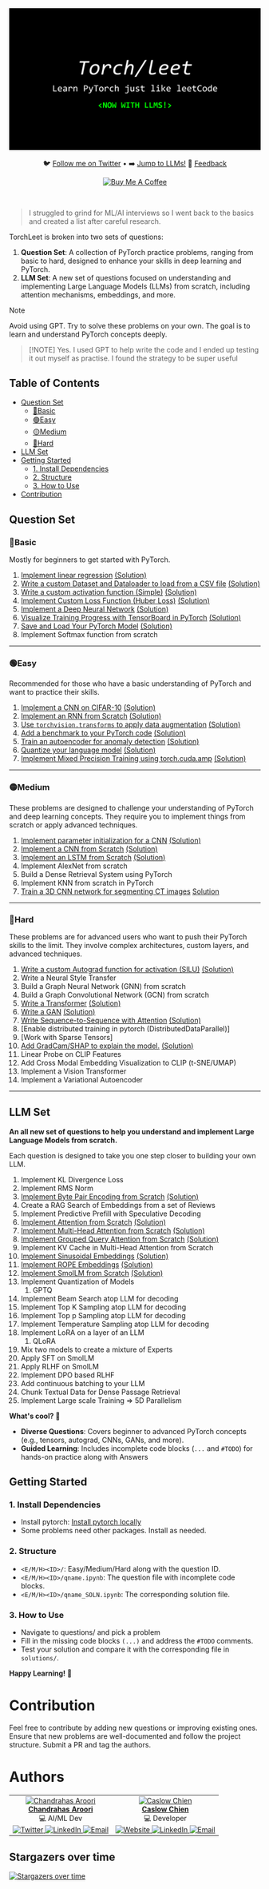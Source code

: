 <div align="center">
  <img src="torchleet-llm.png" alt="Robot Image">
  <!-- <h1>TorchLeet</h1> -->
  <p align="center">
    🐦 <a href="https://twitter.com/charoori_ai">Follow me on Twitter</a> •
    ➡️ <a href="https://github.com/Exorust/TorchLeet/tree/new-llm?tab=readme-ov-file#llm-set">Jump to LLMs!</a>
    📧 <a href="mailto:chandrahas.aroori@gmail.com?subject=Torchleet">Feedback</a>
  </p>
  <p>
    <a href="https://www.buymeacoffee.com/charoori_ai" target="_blank"><img src="https://cdn.buymeacoffee.com/buttons/default-orange.png" alt="Buy Me A Coffee" height="39" width="170"></a>
  </p>
</div>
<br/>

> I struggled to grind for ML/AI interviews so I went back to the basics and created a list after careful research. 

TorchLeet is broken into two sets of questions:
1. **Question Set**: A collection of PyTorch practice problems, ranging from basic to hard, designed to enhance your skills in deep learning and PyTorch.
2. **LLM Set**: A new set of questions focused on understanding and implementing Large Language Models (LLMs) from scratch, including attention mechanisms, embeddings, and more.

> [!NOTE]
> Avoid using GPT. Try to solve these problems on your own. The goal is to learn and understand PyTorch concepts deeply.

>  [!NOTE] 
> Yes. I used GPT to help write the code and I ended up testing it out myself as practise. I found the strategy to be super useful

## Table of Contents
- [Question Set](#question-set)
   - [🔵Basic](#basic)
   - [🟢Easy](#easy)
   - [🟡Medium](#medium)
   - [🔴Hard](#hard)
- [LLM Set](#llm-set)
- [Getting Started](#getting-started)
   - [1. Install Dependencies](#1-install-dependencies)
   - [2. Structure](#2-structure)
   - [3. How to Use](#3-how-to-use)
- [Contribution](#contribution)


## Question Set

### 🔵Basic
Mostly for beginners to get started with PyTorch.

1. [Implement linear regression](torch/basic/lin-regression/lin-regression.ipynb) [(Solution)](torch/basic/lin-regression/lin-regression_SOLN.ipynb)
2. [Write a custom Dataset and Dataloader to load from a CSV file](torch/basic/custom-dataset/custom-dataset.ipynb) [(Solution)](torch/basic/custom-dataset/custom-dataset_SOLN.ipynb) 
3. [Write a custom activation function (Simple)](torch/basic/custom-activation/custom-activation.ipynb) [(Solution)](torch/basic/custom-activation/custom-activation_SOLN.ipynb)
4. [Implement Custom Loss Function (Huber Loss)](torch/basic/custom-loss/custom-loss.ipynb) [(Solution)](torch/basic/custom-loss/custom-loss_SOLN.ipynb)  
5. [Implement a Deep Neural Network](torch/basic/custom-DNN/custon-DNN.ipynb) [(Solution)](torch/basic/custom-DNN/custon-DNN_SOLN.ipynb)  
6. [Visualize Training Progress with TensorBoard in PyTorch](torch/basic/tensorboard/tensorboard.ipynb) [(Solution)](torch/basic/tensorboard/tensorboard_SOLN.ipynb)  
7. [Save and Load Your PyTorch Model](torch/basic/save-model/save_model.ipynb) [(Solution)](torch/basic/save-model/save_model_SOLN.ipynb) 
10. Implement Softmax function from scratch

---

### 🟢Easy
Recommended for those who have a basic understanding of PyTorch and want to practice their skills.
1. [Implement a CNN on CIFAR-10](torch/easy/cnn/CNN.ipynb) [(Solution)](torch/easy/cnn/CNN_SOLN.ipynb)  
2. [Implement an RNN from Scratch](torch/easy/rnn/RNN.ipynb) [(Solution)](torch/easy/rnn/RNN_SOLN.ipynb)  
3. [Use `torchvision.transforms` to apply data augmentation](torch/easy/augmentation/augmentation.ipynb) [(Solution)](torch/easy/augmentation/augmentation_SOLN.ipynb)  
4. [Add a benchmark to your PyTorch code](torch/easy/benchmark/bench.ipynb) [(Solution)](torch/easy/benchmark/bench_SOLN.ipynb)  
5. [Train an autoencoder for anomaly detection](torch/easy/autoencoder/autoencoder.ipynb) [(Solution)](torch/easy/autoencoder/autoencoder_SOLN.ipynb)
6. [Quantize your language model](torch/easy/quantize-lm/quantize-language-model.ipynb) [(Solution)](torch/easy/quantize-lm/quantize-language-model_SOLN.ipynb)
7. [Implement Mixed Precision Training using torch.cuda.amp](torch/easy/cuda-amp/cuda-amp.ipynb) [(Solution)](torch/easy/cuda-amp/cuda-amp_SOLN.ipynb)
   
---

### 🟡Medium 
These problems are designed to challenge your understanding of PyTorch and deep learning concepts. They require you to implement things from scratch or apply advanced techniques.
1. [Implement parameter initialization for a CNN](torch/medium/cnn-param-init/CNN_ParamInit.ipynb) [(Solution)](torch/medium/cnn-param-init/CNN_ParamInit_SOLN.ipynb)
2. [Implement a CNN from Scratch](torch/medium/cnn-scratch/CNN_scratch.ipynb) [(Solution)](torch/medium/cnn-scratch/CNN_scratch_SOLN.ipynb) 
3. [Implement an LSTM from Scratch](torch/medium/lstm/LSTM.ipynb) [(Solution)](torch/medium/lstm/LSTM_SOLN.ipynb)  
4. Implement AlexNet from scratch 
5. Build a Dense Retrieval System using PyTorch
6.  Implement KNN from scratch in PyTorch
7.  [Train a 3D CNN network for segmenting CT images](torch/medium/3dcnn/3DCNN.ipynb) [Solution](torch/medium/3dcnn/3DCNN_SOLN.ipynb)

---

### 🔴Hard
These problems are for advanced users who want to push their PyTorch skills to the limit. They involve complex architectures, custom layers, and advanced techniques.
1. [Write a custom Autograd function for activation (SILU)](torch/hard/custom-autograd/custom-autgrad-function.ipynb) [(Solution)](torch/hard/custom-autograd/custom-autgrad-function_SOLN.ipynb)
2. Write a Neural Style Transfer  
3. Build a Graph Neural Network (GNN) from scratch
4. Build a Graph Convolutional Network (GCN) from scratch
5. [Write a Transformer](torch/hard/transformer/transformer.ipynb) [(Solution)](torch/hard/transformer/transformer_SOLN.ipynb)  
6. [Write a GAN](torch/hard/GAN/GAN.ipynb) [(Solution)](torch/hard/GAN/GAN_SOLN.ipynb)  
7. [Write Sequence-to-Sequence with Attention](torch/hard/seq-seq/seq-to-seq-with-Attention.ipynb) [(Solution)](torch/hard/seq-seq/seq-to-seq-with-Attention_SOLN.ipynb)  
8. [Enable distributed training in pytorch (DistributedDataParallel)]
9. [Work with Sparse Tensors]
10. [Add GradCam/SHAP to explain the model.](torch/hard/xai/xai.ipynb) [(Solution)](torch/hard/xai/xai_SOLN.ipynb)
11. Linear Probe on CLIP Features
12. Add Cross Modal Embedding Visualization to CLIP (t-SNE/UMAP)
13. Implement a Vision Transformer
14. Implement a Variational Autoencoder

---

## LLM Set

**An all new set of questions to help you understand and implement Large Language Models from scratch.**

Each question is designed to take you one step closer to building your own LLM.

1. Implement KL Divergence Loss
2. Implement RMS Norm
3. [Implement Byte Pair Encoding from Scratch](llm/Byte-Pair-Encoder/BPE-q3.ipynb) [(Solution)](llm/Byte-Pair-Encoder/BPE-q3.ipynb)
4. Create a RAG Search of Embeddings from a set of Reviews
5. Implement Predictive Prefill with Speculative Decoding
6. [Implement Attention from Scratch](llm/Implement-Attention-from-Scratch/attention-q4-Question.ipynb) [(Solution)](llm/Implement-Attention-from-Scratch/attention-q4.ipynb)
7. [Implement Multi-Head Attention from Scratch](llm/Multi-Head-Attention/multi-head-attention-q5-Question.ipynb) [(Solution)](llm/Multi-Head-Attention/multi-head-attention-q5.ipynb)
8. [Implement Grouped Query Attention from Scratch](llm/Grouped-Query-Attention/grouped-query-attention-Question.ipynb) [(Solution)](llm/Grouped-Query-Attention/grouped-query-attention.ipynb)
9. Implement KV Cache in Multi-Head Attention from Scratch
10. [Implement Sinusoidal Embeddings](llm/Sinusoidal-Positional-Embedding/sinusoidal-q7-Question.ipynb) [(Solution)](llm/Sinusoidal-Positional-Embedding/sinusoidal-q7.ipynb)
11. [Implement ROPE Embeddings](llm/Rotary-Positional-Embedding/rope-q8-Question.ipynb) [(Solution)](llm/Rotary-Positional-Embedding/rope-q8.ipynb)
12. [Implement SmolLM from Scratch](llm/SmolLM/smollm-q12-Question.ipynb) [(Solution)](llm/SmolLM/smollm-q12.ipynb)
13. Implement Quantization of Models
    1.  GPTQ
14. Implement Beam Search atop LLM for decoding
15. Implement Top K Sampling atop LLM for decoding
16. Implement Top p Sampling atop LLM for decoding
17. Implement Temperature Sampling atop LLM for decoding
18. Implement LoRA on a layer of an LLM
    1.  QLoRA
19. Mix two models to create a mixture of Experts
20. Apply SFT on SmolLM 
21. Apply RLHF on SmolLM
22. Implement DPO based RLHF
23. Add continuous batching to your LLM
24. Chunk Textual Data for Dense Passage Retrieval
25. Implement Large scale Training => 5D Parallelism

**What's cool? 🚀**
- **Diverse Questions**: Covers beginner to advanced PyTorch concepts (e.g., tensors, autograd, CNNs, GANs, and more).
- **Guided Learning**: Includes incomplete code blocks (`...` and `#TODO`) for hands-on practice along with Answers

## Getting Started

### 1. Install Dependencies
- Install pytorch: [Install pytorch locally](https://pytorch.org/get-started/locally/)
- Some problems need other packages. Install as needed.

### 2. Structure
- `<E/M/H><ID>/`: Easy/Medium/Hard along with the question ID.
- `<E/M/H><ID>/qname.ipynb`: The question file with incomplete code blocks.
- `<E/M/H><ID>/qname_SOLN.ipynb`: The corresponding solution file.

### 3. How to Use
- Navigate to questions/ and pick a problem
- Fill in the missing code blocks `(...)` and address the `#TODO` comments.
- Test your solution and compare it with the corresponding file in `solutions/`.

**Happy Learning! 🚀**


# Contribution
Feel free to contribute by adding new questions or improving existing ones. Ensure that new problems are well-documented and follow the project structure. Submit a PR and tag the authors.

# Authors

<div align="center">
  <table>
    <tr>
      <td align="center">
        <a href="https://github.com/Exorust">
          <img src="https://avatars.githubusercontent.com/u/20578676?v=4" width="100px;" alt="Chandrahas Aroori"/>
          <br />
          <b>Chandrahas Aroori</b>
        </a>
        <br />
        💻 AI/ML Dev
        <br />
        <a href="ttps://twitter.com/charoori_ai" target="_blank">
          <img src="https://upload.wikimedia.org/wikipedia/commons/6/60/Twitter_Logo_as_of_2021.svg" width="20px;" alt="Twitter"/>
        </a> 
        <a href="https://www.linkedin.com/in/chandrahas-aroori/" target="_blank">
          <img src="https://upload.wikimedia.org/wikipedia/commons/0/0e/LinkedIn_Logo_2013.svg" width="20px;" alt="LinkedIn"/>
        </a>
        <a href="mailto:charoori@bu.edu" target="_blank">
          <img src="https://upload.wikimedia.org/wikipedia/commons/a/a6/Email_icon.svg" width="20px;" alt="Email"/>
        </a>
      </td>
      <td align="center">
        <a href="https://github.com/CaslowChien">
          <img src="https://avatars.githubusercontent.com/u/99608452?v=4" width="100px;" alt="Caslow Chien"/>
          <br />
          <b>Caslow Chien</b>
        </a>
        <br />
        💻 Developer
        <br />
        <a href="https://caslowchien.github.io/caslow.github.io/" target="_blank">
          <img src="https://upload.wikimedia.org/wikipedia/commons/6/60/Twitter_Logo_as_of_2021.svg" width="20px;" alt="Website"/>
        </a> 
        <a href="https://www.linkedin.com/in/caslow/" target="_blank">
          <img src="https://upload.wikimedia.org/wikipedia/commons/0/0e/LinkedIn_Logo_2013.svg" width="20px;" alt="LinkedIn"/>
        </a>
        <a href="mailto:caslow@bu.edu" target="_blank">
          <img src="https://upload.wikimedia.org/wikipedia/commons/a/a6/Email_icon.svg" width="20px;" alt="Email"/>
        </a>
      </td>
    </tr>
  </table>
</div>

                        
## Stargazers over time
[![Stargazers over time](https://starchart.cc/Exorust/TorchLeet.svg?variant=adaptive)](https://starchart.cc/Exorust/TorchLeet)
